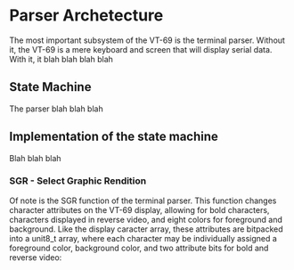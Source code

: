 # Parser Archetecture

The most important subsystem of the VT-69 is the terminal parser. Without it, the VT-69 is a mere keyboard and screen that will display serial data. With it, it 
blah blah blah blah

## State Machine

The parser blah blah blah

## Implementation of the state machine

Blah blah blah

### SGR - Select Graphic Rendition

Of note is the SGR function of the terminal parser. This function changes character attributes on the VT-69 display, allowing for bold characters, characters displayed in reverse video, and eight colors for foreground and background. Like the display caracter array, these attributes are bitpacked into a unit8_t array, where each character may be individually assigned a foreground color, background color, and two attribute bits for bold and reverse video:

